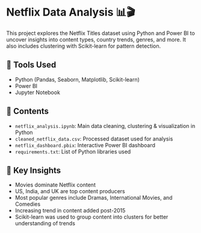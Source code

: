 # Netflix Data Analysis 📊🎬

This project explores the Netflix Titles dataset using Python and Power BI to uncover insights into content types, country trends, genres, and more. It also includes clustering with Scikit-learn for pattern detection.

## 🔧 Tools Used
- Python (Pandas, Seaborn, Matplotlib, Scikit-learn)
- Power BI
- Jupyter Notebook

## 📁 Contents
- `netflix_analysis.ipynb`: Main data cleaning, clustering & visualization in Python
- `cleaned_netflix_data.csv`: Processed dataset used for analysis
- `netflix_dashboard.pbix`: Interactive Power BI dashboard
- `requirements.txt`: List of Python libraries used

## 📌 Key Insights
- Movies dominate Netflix content
- US, India, and UK are top content producers
- Most popular genres include Dramas, International Movies, and Comedies
- Increasing trend in content added post-2015
- Scikit-learn was used to group content into clusters for better understanding of trends
